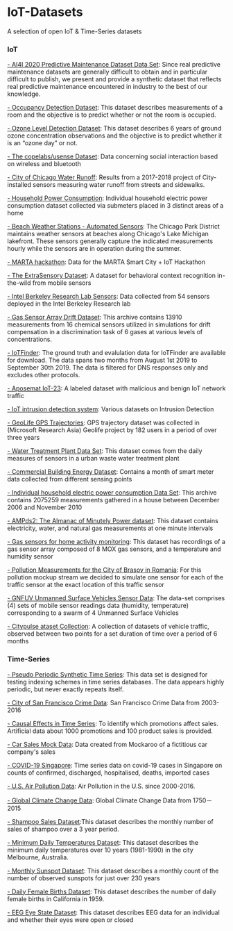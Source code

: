 # IoT-Datasets
A selection of open IoT & Time-Series datasets

### IoT

[- AI4I 2020 Predictive Maintenance Dataset Data Set](https://archive.ics.uci.edu/ml/datasets/AI4I+2020+Predictive+Maintenance+Dataset): Since real predictive maintenance datasets are generally difficult to obtain and in particular difficult to publish, we present and provide a synthetic dataset that reflects real predictive maintenance encountered in industry to the best of our knowledge.

[- Occupancy Detection Dataset](https://archive.ics.uci.edu/ml/datasets/Occupancy+Detection+): This dataset describes measurements of a room and the objective is to predict whether or not the room is occupied.

[- Ozone Level Detection Dataset](https://archive.ics.uci.edu/ml/datasets/Ozone+Level+Detection): This dataset describes 6 years of ground ozone concentration observations and the objective is to predict whether it is an “ozone day” or not.

[- The copelabs/usense Dataset](https://crawdad.org/copelabs/usense/20170127/): Data concerning social interaction based on wireless and bluetooth

[- City of Chicago Water Runoff](https://data.cityofchicago.org/Environment-Sustainable-Development/Smart-Green-Infrastructure-Monitoring-Sensors-Hist/ggws-77ih): Results from a 2017-2018 project of City-installed sensors measuring water runoff from streets and sidewalks.

[- Household Power Consumption](https://data.world/databeats/household-power-consumption): Individual household electric power consumption dataset collected via submeters placed in 3 distinct areas of a home

[- Beach Weather Stations - Automated Sensors](https://data.cityofchicago.org/Parks-Recreation/Beach-Weather-Stations-Automated-Sensors/k7hf-8y75): The Chicago Park District maintains weather sensors at beaches along Chicago's Lake Michigan lakefront. These sensors generally capture the indicated measurements hourly while the sensors are in operation during the summer.

[- MARTA hackathon](https://data.world/brentbrewington/marta-hackathon): Data for the MARTA Smart City + IoT Hackathon

[- The ExtraSensory Dataset](http://extrasensory.ucsd.edu/): A dataset for behavioral context recognition in-the-wild from mobile sensors

[- Intel Berkeley Research Lab Sensors](https://www.kaggle.com/caesarlupum/iot-sensordata): Data collected from 54 sensors deployed in the Intel Berkeley Research lab

[- Gas Sensor Array Drift Dataset](https://archive.ics.uci.edu/ml/datasets/Gas+Sensor+Array+Drift+Dataset): This archive contains 13910 measurements from 16 chemical sensors utilized in simulations for drift compensation in a discrimination task of 6 gases at various levels of concentrations.      

[- IoTFinder](https://yourthings.info/data/): The ground truth and evalulation data for IoTFinder are available for download. The data spans two months from August 1st 2019 to September 30th 2019. The data is filtered for DNS responses only and excludes other protocols.

[- Aposemat IoT-23](https://www.stratosphereips.org/datasets-iot23): A labeled dataset with malicious and benign IoT network traffic

[- IoT intrusion detection system](https://github.com/AbertayMachineLearningGroup/network-threats-taxonomy/tree/master/Datasets): Various datasets on Intrusion Detection

[- GeoLife GPS Trajectories](https://www.microsoft.com/en-us/download/details.aspx?id=52367): GPS trajectory dataset was collected in (Microsoft Research Asia) Geolife project by 182 users in a period of over three years

[- Water Treatment Plant Data Set](https://archive.ics.uci.edu/ml/datasets/Water+Treatment+Plant): This dataset comes from the daily measures of sensors in a urban waste water treatment plant

[- Commercial Building Energy Dataset](https://combed.github.io/): Contains a month of smart meter data collected from different sensing points

[- Individual household electric power consumption Data Set](https://archive.ics.uci.edu/ml/datasets/Individual+household+electric+power+consumption): This archive contains 2075259 measurements gathered in a house between December 2006 and November 2010

[- AMPds2: The Almanac of Minutely Power dataset](https://dataverse.harvard.edu/dataset.xhtml?persistentId=doi:10.7910/DVN/FIE0S4): This dataset contains electricity, water, and natural gas measurements at one minute intervals

[- Gas sensors for home activity monitoring](https://archive.ics.uci.edu/ml/datasets/Gas+sensors+for+home+activity+monitoring): This dataset has recordings of a gas sensor array composed of 8 MOX gas sensors, and a temperature and humidity sensor

[- Pollution Measurements for the City of Brasov in Romania](http://iot.ee.surrey.ac.uk:8080/datasets.html#pollution): For this pollution mockup stream we decided to simulate one sensor for each of the traffic sensor at the exact location of this traffic sensor

[- GNFUV Unmanned Surface Vehicles Sensor Data](https://archive.ics.uci.edu/ml/datasets/GNFUV+Unmanned+Surface+Vehicles+Sensor+Data): The data-set comprises (4) sets of mobile sensor readings data (humidity, temperature) corresponding to a swarm of 4 Unmanned Surface Vehicles

[- Citypulse ataset Collection](http://iot.ee.surrey.ac.uk:8080/datasets.html#traffic): A collection of datasets of vehicle traffic, observed between two points for a set duration of time over a period of 6 months


### Time-Series
[- Pseudo Periodic Synthetic Time Series](https://data.world/uci/pseudo-periodic-synthetic-time-series): This data set is designed for testing indexing schemes in time series databases. The data appears highly periodic, but never exactly repeats itself.

[- City of San Francisco Crime Data](https://data.sfgov.org/Public-Safety/Police-Department-Incident-Reports-Historical-2003/tmnf-yvry): San Francisco Crime Data from 2003-2016

[- Causal Effects in Time Series](https://data.world/data-society/causal-effects-in-time-series): To identify which promotions affect sales. Artificial data about 1000 promotions and 100 product sales is provided.

[- Car Sales Mock Data](https://data.world/vizwiz/car-sales-mock-data): Data created from Mockaroo of a fictitious car company's sales

[- COVID-19 Singapore](https://data.world/hxchua/covid-19-singapore): Time series data on covid-19 cases in Singapore on counts of confirmed, discharged, hospitalised, deaths, imported cases

[- U.S.  Air Pollution Data](https://www.kaggle.com/sogun3/uspollution): Air Pollution in the U.S. since 2000-2016.

[- Global Climate Change Data](https://data.world/data-society/global-climate-change-data): Global Climate Change Data from 1750－2015

[- Shampoo Sales Dataset](https://raw.githubusercontent.com/jbrownlee/Datasets/master/shampoo.csv):This dataset describes the monthly number of sales of shampoo over a 3 year period.

[- Minimum Daily Temperatures Dataset](https://raw.githubusercontent.com/jbrownlee/Datasets/master/daily-min-temperatures.csv): This dataset describes the minimum daily temperatures over 10 years (1981-1990) in the city Melbourne, Australia.

[- Monthly Sunspot Dataset](https://raw.githubusercontent.com/jbrownlee/Datasets/master/monthly-sunspots.csv): This dataset describes a monthly count of the number of observed sunspots for just over 230 years

[- Daily Female Births Dataset](https://raw.githubusercontent.com/jbrownlee/Datasets/master/daily-total-female-births.csv): This dataset describes the number of daily female births in California in 1959.

[- EEG Eye State Dataset](https://archive.ics.uci.edu/ml/datasets/EEG+Eye+State): This dataset describes EEG data for an individual and whether their eyes were open or closed
